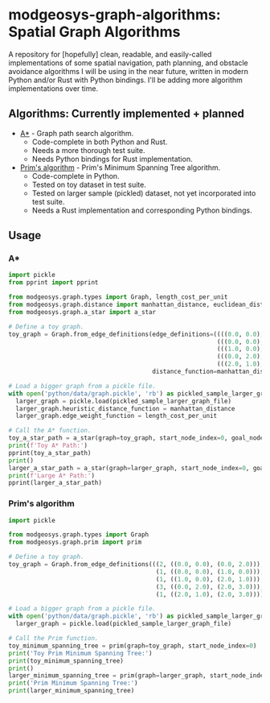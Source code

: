 # modgeosys-graph-algorithms: Spatial Graph Algorithms

A repository for [hopefully] clean, readable, and easily-called implementations of some spatial navigation,
path planning, and obstacle avoidance algorithms I will be using in the near future, written in modern
Python and/or Rust with Python bindings. I'll be adding more algorithm implementations over time.

## Algorithms: Currently implemented + planned
* [A*](https://en.wikipedia.org/wiki/A*_search_algorithm) - Graph path search algorithm.
  * Code-complete in both Python and Rust.
  * Needs a more thorough test suite.
  * Needs Python bindings for Rust implementation.
* [Prim's algorithm](https://en.wikipedia.org/wiki/Prim's_algorithm) - Prim's Minimum Spanning Tree algorithm.
  * Code-complete in Python.
  * Tested on toy dataset in test suite.
  * Tested on larger sample (pickled) dataset, not yet incorporated into test suite.
  * Needs a Rust implementation and corresponding Python bindings.

## Usage

### A\*

```python
import pickle
from pprint import pprint

from modgeosys.graph.types import Graph, length_cost_per_unit
from modgeosys.graph.distance import manhattan_distance, euclidean_distance
from modgeosys.graph.a_star import a_star

# Define a toy graph.
toy_graph = Graph.from_edge_definitions(edge_definitions=((((0.0, 0.0), (0.0, 2.0)), 2, {'cost_per_unit': 2}),
                                                          (((0.0, 0.0), (1.0, 0.0)), 1, {'cost_per_unit': 1}),
                                                          (((1.0, 0.0), (2.0, 1.0)), 2, {'cost_per_unit': 1}),
                                                          (((0.0, 2.0), (2.0, 3.0)), 3, {'cost_per_unit': 3}),
                                                          (((2.0, 1.0), (2.0, 3.0)), 2, {'cost_per_unit': 1})),
                                        distance_function=manhattan_distance, edge_weight_function=length_cost_per_unit)

# Load a bigger graph from a pickle file.
with open('python/data/graph.pickle', 'rb') as pickled_sample_larger_graph_file:
  larger_graph = pickle.load(pickled_sample_larger_graph_file)
  larger_graph.heuristic_distance_function = manhattan_distance
  larger_graph.edge_weight_function = length_cost_per_unit

# Call the A* function.
toy_a_star_path = a_star(graph=toy_graph, start_node_index=0, goal_node_index=4)
print(f'Toy A* Path:')
pprint(toy_a_star_path)
print()
larger_a_star_path = a_star(graph=larger_graph, start_node_index=0, goal_node_index=4)
print(f'Large A* Path:')
pprint(larger_a_star_path)
```

### Prim's algorithm

```python
import pickle

from modgeosys.graph.types import Graph
from modgeosys.graph.prim import prim

# Define a toy graph.
toy_graph = Graph.from_edge_definitions(((2, ((0.0, 0.0), (0.0, 2.0))),
                                         (1, ((0.0, 0.0), (1.0, 0.0))),
                                         (1, ((1.0, 0.0), (2.0, 1.0))),
                                         (3, ((0.0, 2.0), (2.0, 3.0))),
                                         (1, ((2.0, 1.0), (2.0, 3.0)))))

# Load a bigger graph from a pickle file.
with open('python/data/graph.pickle', 'rb') as pickled_sample_larger_graph_file:
  larger_graph = pickle.load(pickled_sample_larger_graph_file)

# Call the Prim function.
toy_minimum_spanning_tree = prim(graph=toy_graph, start_node_index=0)
print('Toy Prim Minimum Spanning Tree:')
print(toy_minimum_spanning_tree)
print()
larger_minimum_spanning_tree = prim(graph=larger_graph, start_node_index=0)
print('Prim Minimum Spanning Tree:')
print(larger_minimum_spanning_tree)
```